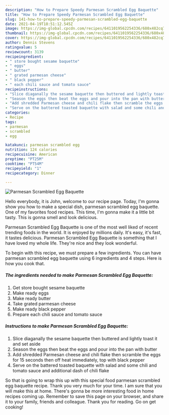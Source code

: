 ```yaml
---
description: "How to Prepare Speedy Parmesan Scrambled Egg Baquette"
title: "How to Prepare Speedy Parmesan Scrambled Egg Baquette"
slug: 141-how-to-prepare-speedy-parmesan-scrambled-egg-baquette
date: 2021-04-19T18:51:12.545Z
image: https://img-global.cpcdn.com/recipes/6411019562254336/680x482cq70/parmesan-scrambled-egg-baquette-recipe-main-photo.jpg
thumbnail: https://img-global.cpcdn.com/recipes/6411019562254336/680x482cq70/parmesan-scrambled-egg-baquette-recipe-main-photo.jpg
cover: https://img-global.cpcdn.com/recipes/6411019562254336/680x482cq70/parmesan-scrambled-egg-baquette-recipe-main-photo.jpg
author: Dennis Stevens
ratingvalue: 5
reviewcount: 3139
recipeingredient:
- " store bought sesame baquette"
- " eggs"
- " butter"
- " grated parmesan cheese"
- " black pepper"
- " each chili sauce and tomato sauce"
recipeinstructions:
- "Slice diaganally the sesame baquette then buttered and lightly toast it and set aside"
- "Season the eggs then beat the eggs and pour into the pan with butter"
- "Add shredded Parmesan cheese and chili flake then scramble the eggs for 15 seconds then off heat immediately, top with black pepper"
- "Serve on the battered toasted baquette with salad and some chili and tomato sauce and additional dash of chili flake"
categories:
- Recipe
tags:
- parmesan
- scrambled
- egg

katakunci: parmesan scrambled egg 
nutrition: 124 calories
recipecuisine: American
preptime: "PT25M"
cooktime: "PT54M"
recipeyield: "1"
recipecategory: Dinner

---
```



![Parmesan Scrambled Egg Baquette](https://img-global.cpcdn.com/recipes/6411019562254336/680x482cq70/parmesan-scrambled-egg-baquette-recipe-main-photo.jpg)

Hello everybody, it is John, welcome to our recipe page. Today, I'm gonna show you how to make a special dish, parmesan scrambled egg baquette. One of my favorites food recipes. This time, I'm gonna make it a little bit tasty. This is gonna smell and look delicious.



Parmesan Scrambled Egg Baquette is one of the most well liked of recent trending foods in the world. It is enjoyed by millions daily. It's easy, it's fast, it tastes delicious. Parmesan Scrambled Egg Baquette is something that I have loved my whole life. They're nice and they look wonderful.


To begin with this recipe, we must prepare a few ingredients. You can have parmesan scrambled egg baquette using 6 ingredients and 4 steps. Here is how you cook that.

<!--inarticleads1-->

##### The ingredients needed to make Parmesan Scrambled Egg Baquette:

1. Get  store bought sesame baquette
1. Make ready  eggs
1. Make ready  butter
1. Take  grated parmesan cheese
1. Make ready  black pepper
1. Prepare  each chili sauce and tomato sauce




<!--inarticleads2-->

##### Instructions to make Parmesan Scrambled Egg Baquette:

1. Slice diaganally the sesame baquette then buttered and lightly toast it and set aside
1. Season the eggs then beat the eggs and pour into the pan with butter
1. Add shredded Parmesan cheese and chili flake then scramble the eggs for 15 seconds then off heat immediately, top with black pepper
1. Serve on the battered toasted baquette with salad and some chili and tomato sauce and additional dash of chili flake




So that is going to wrap this up with this special food parmesan scrambled egg baquette recipe. Thank you very much for your time. I am sure that you will make this at home. There's gonna be more interesting food in home recipes coming up. Remember to save this page on your browser, and share it to your family, friends and colleague. Thank you for reading. Go on get cooking!
